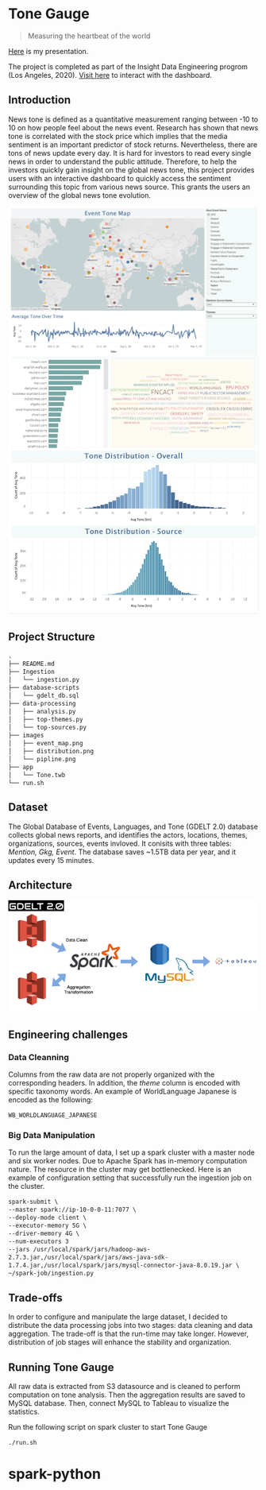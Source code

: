 # Tone Gauge
> Measuring the heartbeat of the world

[Here](https://docs.google.com/presentation/d/1Vu55AhSqVXz_c8RTW-RVpyapguyn3cDvRjwUTnmgVxs/edit#slide=id.p) is my presentation.

The project is completed as part of the Insight Data Engineering progrom (Los Angeles, 2020). [Visit here](https://public.tableau.com/profile/binny.tsai#!/vizhome/Tone_15828784976640/Dashboard1) to interact with the dashboard.

## Introduction

News tone is defined as a quantitative measurement ranging between -10 to 10 on how people feel about the news event. Research has shown that news tone is correlated with the stock price which implies that the media sentiment is an important predictor of stock returns. Nevertheless, there are tons of news update every day. It is hard for investors to read every single news in order to understand the public attitude.  Therefore, to help the investors quickly gain insight on the global news tone, this project provides users with an interactive dashboard to quickly access the sentiment surrounding this topic from various news source. This grants the users an overview of the global news tone evolution. 

![](https://github.com/tracy15932/tone-gauge/blob/master/images/event_map.png "event-map")
![](https://github.com/tracy15932/tone-gauge/blob/master/images/distribution.png "distribution")

## Project Structure 

```
.
├── README.md
├── Ingestion
│   └── ingestion.py
├── database-scripts
│   └── gdelt_db.sql
├── data-processing
│   ├── analysis.py
│   ├── top-themes.py
│   └── top-sources.py
├── images
│   ├── event_map.png
│   ├── distribution.png
│   └── pipline.png
├── app
│   └── Tone.twb
└── run.sh
```
## Dataset

The Global Database of Events, Languages, and Tone (GDELT 2.0) database collects global news reports, and identifies the actors, locations, themes, organizations, sources, events invloved. It conisits with three tables: _Mention, Gkg, Event_. The database saves ~1.5TB data per year, and it updates every 15 minutes. 

## Architecture
![](https://github.com/tracy15932/tone-gauge/blob/master/images/pipline.png "pipline")

## Engineering challenges

### Data Cleanning

Columns from the raw data are not properly organized with the corresponding headers. In addition, the _theme_ column is encoded with specific taxonomy words. An example of WorldLanguage Japanese is encoded as the following:
```
WB_WORLDLANGUAGE_JAPANESE
```

### Big Data Manipulation

To run the large amount of data, I set up a spark cluster with a master node and six worker nodes. Due to Apache Spark has in-memory computation nature. The resource in the cluster may get bottlenecked. Here is an example of configuration setting that successfully run the ingestion job on the cluster.
```
spark-submit \
--master spark://ip-10-0-0-11:7077 \
--deploy-mode client \
--executor-memory 5G \
--driver-memory 4G \
--num-executors 3
--jars /usr/local/spark/jars/hadoop-aws-2.7.3.jar,/usr/local/spark/jars/aws-java-sdk-1.7.4.jar,/usr/local/spark/jars/mysql-connector-java-8.0.19.jar \
~/spark-job/ingestion.py
```
## Trade-offs

In order to configure and manipulate the large dataset, I decided to distribute the data processing jobs into two stages: data cleaning and data aggregation. The trade-off is that the run-time may take longer. However, distribution of job stages will enhance the stability and organization. 

## Running Tone Gauge

All raw data is extracted from S3 datasource and is cleaned to perform computation on tone analysis. Then the aggregation results are saved to MySQL database. Then, connect MySQL to Tableau to visualize the statistics.

Run the following script on spark cluster to start Tone Gauge
```
./run.sh
```



# spark-python
